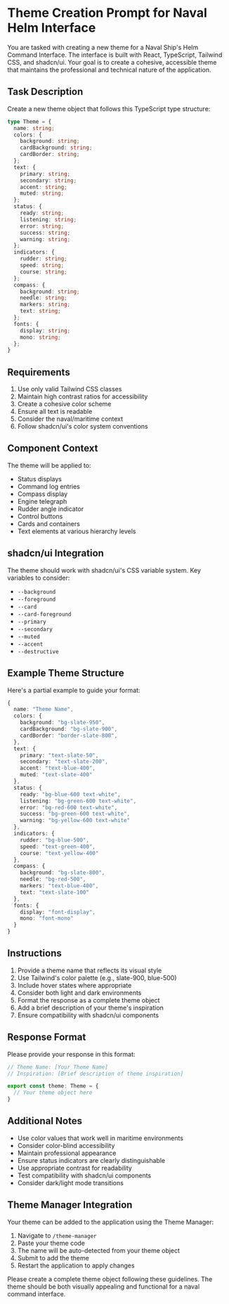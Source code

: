 # Theme Creation Prompt for Naval Helm Interface

You are tasked with creating a new theme for a Naval Ship's Helm Command Interface. The interface is built with React, TypeScript, Tailwind CSS, and shadcn/ui. Your goal is to create a cohesive, accessible theme that maintains the professional and technical nature of the application.

## Task Description

Create a new theme object that follows this TypeScript type structure:

```typescript
type Theme = {
  name: string;
  colors: {
    background: string;
    cardBackground: string;
    cardBorder: string;
  };
  text: {
    primary: string;
    secondary: string;
    accent: string;
    muted: string;
  };
  status: {
    ready: string;
    listening: string;
    error: string;
    success: string;
    warning: string;
  };
  indicators: {
    rudder: string;
    speed: string;
    course: string;
  };
  compass: {
    background: string;
    needle: string;
    markers: string;
    text: string;
  };
  fonts: {
    display: string;
    mono: string;
  };
}
```

## Requirements

1. Use only valid Tailwind CSS classes
2. Maintain high contrast ratios for accessibility
3. Create a cohesive color scheme
4. Ensure all text is readable
5. Consider the naval/maritime context
6. Follow shadcn/ui's color system conventions

## Component Context

The theme will be applied to:
- Status displays
- Command log entries
- Compass display
- Engine telegraph
- Rudder angle indicator
- Control buttons
- Cards and containers
- Text elements at various hierarchy levels

## shadcn/ui Integration

The theme should work with shadcn/ui's CSS variable system. Key variables to consider:
- `--background`
- `--foreground`
- `--card`
- `--card-foreground`
- `--primary`
- `--secondary`
- `--muted`
- `--accent`
- `--destructive`

## Example Theme Structure

Here's a partial example to guide your format:

```typescript
{
  name: "Theme Name",
  colors: {
    background: "bg-slate-950",
    cardBackground: "bg-slate-900",
    cardBorder: "border-slate-800",
  },
  text: {
    primary: "text-slate-50",
    secondary: "text-slate-200",
    accent: "text-blue-400",
    muted: "text-slate-400"
  },
  status: {
    ready: "bg-blue-600 text-white",
    listening: "bg-green-600 text-white",
    error: "bg-red-600 text-white",
    success: "bg-green-600 text-white",
    warning: "bg-yellow-600 text-white"
  },
  indicators: {
    rudder: "bg-blue-500",
    speed: "text-green-400",
    course: "text-yellow-400"
  },
  compass: {
    background: "bg-slate-800",
    needle: "bg-red-500",
    markers: "text-blue-400",
    text: "text-slate-100"
  },
  fonts: {
    display: "font-display",
    mono: "font-mono"
  }
}
```

## Instructions

1. Provide a theme name that reflects its visual style
2. Use Tailwind's color palette (e.g., slate-900, blue-500)
3. Include hover states where appropriate
4. Consider both light and dark environments
5. Format the response as a complete theme object
6. Add a brief description of your theme's inspiration
7. Ensure compatibility with shadcn/ui components

## Response Format

Please provide your response in this format:

```typescript
// Theme Name: [Your Theme Name]
// Inspiration: [Brief description of theme inspiration]

export const theme: Theme = {
  // Your theme object here
}
```

## Additional Notes

- Use color values that work well in maritime environments
- Consider color-blind accessibility
- Maintain professional appearance
- Ensure status indicators are clearly distinguishable
- Use appropriate contrast for readability
- Test compatibility with shadcn/ui components
- Consider dark/light mode transitions

## Theme Manager Integration

Your theme can be added to the application using the Theme Manager:
1. Navigate to `/theme-manager`
2. Paste your theme code
3. The name will be auto-detected from your theme object
4. Submit to add the theme
5. Restart the application to apply changes

Please create a complete theme object following these guidelines. The theme should be both visually appealing and functional for a naval command interface. 
